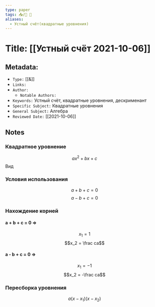 ```yaml
---
type: paper
tags: 📥️/📜️ 🔢
aliases:
  - Устный счёт(квадратные уровнения)
---
```




# Title: **[[Устный счёт 2021-10-06]]**


## Metadata:

- `Type:` [[&]]
- `Links:`
- `Author:`
	- `Notable Authors:` 
- `Keywords:` Устный счёт, квадратные уровнения, дескрименант
- `Specific Subject:` Квадратные уровнения
- `General Subject:` Алгебра
- `Reviewed Date:` [[2021-10-06]]


## Notes

### Квадратное уровнение
$$ax^2 + bx + c$$
Вид

### Условия использования
$$a + b + c = 0$$$$a - b + c = 0$$

### Нахождение корней
#### a + b + c = 0 => 
$$x_1 = 1$$ $$x_2 = \frac ca$$

#### a - b + c = 0 => 
$$x_1 = -1$$ $$x_2 = -\frac ca$$

### Пересборка уровнения
$$a(x - x_1)(x - x_2)$$